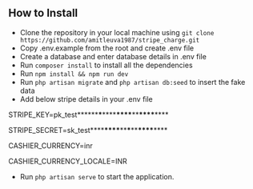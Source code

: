 ## How to Install

-   Clone the repository in your local machine using `git clone https://github.com/amitleuva1987/stripe_charge.git`
-   Copy .env.example from the root and create .env file
-   Create a database and enter database details in .env file
-   Run `composer install` to install all the dependencies
-   Run `npm install && npm run dev`
-   Run `php artisan migrate` and `php artisan db:seed` to insert the fake data
-   Add below stripe details in your .env file

STRIPE_KEY=pk_test**\*\*\*\***\***\*\*\*\***\*\*\*\***\*\***\*\*\*\***\*\***

STRIPE_SECRET=sk_test**\*\***\*\*\*\***\*\***\***\*\***\*\*\*\***\*\***

CASHIER_CURRENCY=inr

CASHIER_CURRENCY_LOCALE=INR

-   Run `php artisan serve` to start the application.
